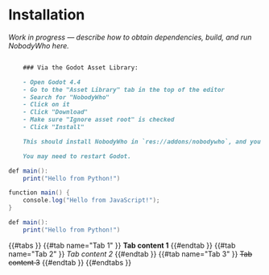 # Installation

_Work in progress — describe how to obtain dependencies, build, and run NobodyWho here._ 


<!-- langtabs-start -->
```md

    ### Via the Godot Asset Library:

    - Open Godot 4.4
    - Go to the "Asset Library" tab in the top of the editor
    - Search for "NobodyWho"
    - Click on it
    - Click "Download"
    - Make sure "Ignore asset root" is checked
    - Click "Install"

    This should install NobodyWho in `res://addons/nobodywho`, and you should now be able to see the NobodyWho nodes (e.g. `NobodyWhoChat`) in Godot.

    You may need to restart Godot.
```

```java
def main():
    print("Hello from Python!")
```

```csharp
function main() {
    console.log("Hello from JavaScript!");
}
```
<!-- langtabs-end -->

```java
def main():
    print("Hello from Python!")
```






{{#tabs }}
{{#tab name="Tab 1" }}
**Tab content 1**
{{#endtab }}
{{#tab name="Tab 2" }}
_Tab content 2_
{{#endtab }}
{{#tab name="Tab 3" }}
~~Tab content 3~~
{{#endtab }}
{{#endtabs }}